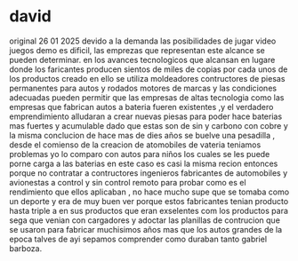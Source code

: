 # david
original
26 01 2025 devido a la demanda las posibilidades de 
jugar video juegos demo es dificil,
las emprezas que representan este alcance se pueden 
determinar.
en los avances tecnologicos que alcansan en lugare 
donde los faricantes producen sientos de miles de 
copias por cada unos de los productos creado en ello se 
utiliza moldeadores contructores de piesas permanentes para autos 
y rodados motores de marcas y las condiciones adecuadas pueden permitir 
que las empresas de altas tecnologia como las empresas que fabrican 
autos a bateria fueren existentes ,y el verdadero emprendimiento 
alludaran a crear nuevas piesas para poder hace baterias mas fuertes 
y acumulable dado que estas son de sin y carbono con cobre y la misma 
conclucion de hace mas de dies años se buelve una pesadilla , 
desde el comienso de la creacion de atomobiles de vateria teniamos problemas 
yo lo comparo con autos para niños los cuales se les puede porne carga a las baterias 
en este caso es casi la misma recion entonces porque no contratar a contructores ingenieros 
fabricantes de automobiles y avionestas a control y sin control remoto para probar 
como es el rendimiento que ellos aplicaban , no hace mucho supe que se tomaba 
como un deporte y era de muy buen ver porque estos fabricantes 
tenian producto hasta triple a en sus productos que eran exselentes 
com los productos para sega que venian con cargadores y adoctar las planillas 
de contrucion que se usaron para fabricar muchisimos años mas que los autos grandes 
de la epoca talves de ayi sepamos comprender como duraban tanto 
gabriel barboza.
